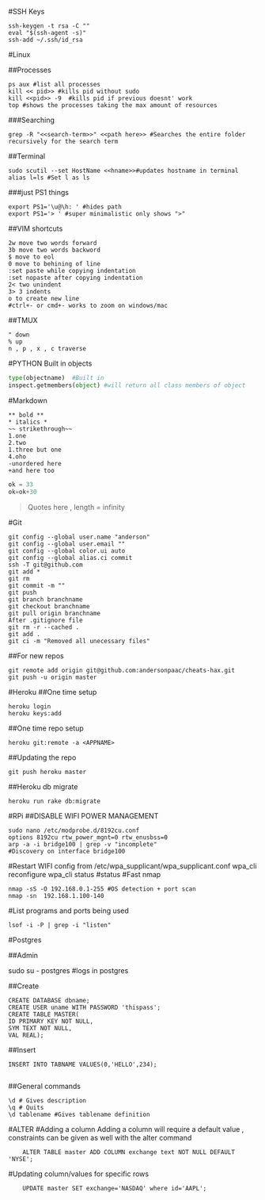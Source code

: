 #SSH Keys

```
ssh-keygen -t rsa -C ""
eval "$(ssh-agent -s)"
ssh-add ~/.ssh/id_rsa
```
#Linux


##Processes
```
ps aux #list all processes
kill << pid>> #kills pid without sudo
kill <<pid>> -9  #kills pid if previous doesnt' work
top #shows the processes taking the max amount of resources
```
###Searching
```
grep -R "<<search-term>>" <<path here>> #Searches the entire folder recursively for the search term

```
##Terminal
```
sudo scutil --set HostName <<hname>>#updates hostname in terminal
alias l=ls #Set l as ls
```
###just PS1 things
```
export PS1='\u@\h: ' #hides path
export PS1='> ' #super minimalistic only shows ">"
```
	
##VIM shortcuts
```
2w move two words forward
3b move two words backword
$ move to eol
0 move to behining of line
:set paste while copying indentation
:set nopaste after copying indentation
2< two unindent
3> 3 indents
o to create new line
#ctrl+- or cmd+- works to zoom on windows/mac
```
##TMUX
```
" down
% up
n , p , x , c traverse
```
#PYTHON
Built in objects
```Python
type(objectname)  #Built in 
inspect.getmembers(object) #will return all class members of object
```

#Markdown
```
** bold **
* italics *
~~ strikethrough~~
1.one
2.two
1.three but one
4.oho
-unordered here
+and here too
```
```python 
ok = 33
ok=ok+30
```
>Quotes here , length = infinity

#Git
```
git config --global user.name "anderson"
git config --global user.email ""
git config --global color.ui auto
git config --global alias.ci commit
ssh -T git@github.com
git add *
git rm 
git commit -m ""
git push
git branch branchname
git checkout branchname
git pull origin branchname
After .gitignore file
git rm -r --cached .
git add .
git ci -m "Removed all unecessary files"
```
##For new repos
```
git remote add origin git@github.com:andersonpaac/cheats-hax.git
git push -u origin master
```
#Heroku
##One time setup
```
heroku login
heroku keys:add
```
##One time repo setup
```
heroku git:remote -a <APPNAME>
```
##Updating the repo
```
git push heroku master
```
##Heroku db migrate
```
heroku run rake db:migrate
```

#RPi
##DISABLE WIFI POWER MANAGEMENT
```
sudo nano /etc/modprobe.d/8192cu.conf
options 8192cu rtw_power_mgnt=0 rtw_enusbss=0
arp -a -i bridge100	| grep -v "incomplete"								#Discovery on interface bridge100
```
#Restart WIFI config from /etc/wpa_supplicant/wpa_supplicant.conf
wpa_cli reconfigure
wpa_cli status #status
#Fast nmap
```
nmap -sS -O 192.168.0.1-255 #OS detection + port scan
nmap -sn  192.168.1.100-140
```
#List programs and ports being used
```
lsof -i -P | grep -i "listen"
```
#Postgres

##Admin


sudo su - postgres	#logs in postgres


##Create
```
CREATE DATABASE dbname;
CREATE USER uname WITH PASSWORD 'thispass';
CREATE TABLE MASTER(
ID PRIMARY KEY NOT NULL,
SYM TEXT NOT NULL,
VAL REAL);
```

##Insert
```
INSERT INTO TABNAME VALUES(0,'HELLO',234);


```
##General commands
```
\d # Gives description
\q # Quits
\d tablename #Gives tablename definition
```

#ALTER
#Adding a column
Adding a column will require a default value , constraints can be given as well with the alter command
```
	ALTER TABLE master ADD COLUMN exchange text NOT NULL DEFAULT 'NYSE';
```
#Updating column/values for specific rows
```
	UPDATE master SET exchange='NASDAQ' where id='AAPL';
```

